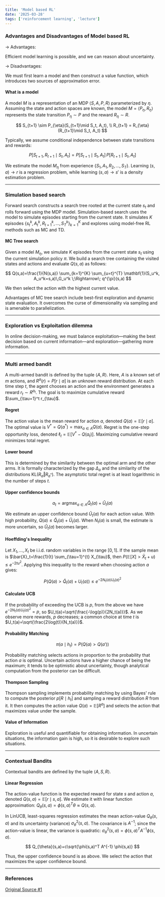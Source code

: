 ```yaml
---
title: 'Model based RL'
date: '2025-03-28'
tags: ['reinforcement learning', 'lecture']
---
```


### Advantages and Disadvantages of Model based RL

→ Advantages:

Efficient model learning is possible, and we can reason about uncertainty.

→ Disadvantages:

We must first learn a model and then construct a value function, which introduces two sources of approximation error.

#### What is a model

A model $M$ is a representation of an MDP $\langle S, A, P, R\rangle$ parameterized by $\eta$. Assuming the state and action spaces are known, the model $M=\langle P_{\eta}, R_{\eta}\rangle$ represents the state transition $P_{\eta} \sim P$ and the reward $R_{\eta} \sim R$.

$$
S_{t+1} \sim P_{\eta}(S_{t+1}\mid S_t, A_t), \\
R_{t+1} = R_{\eta}(R_{t+1}\mid S_t, A_t)
$$

Typically, we assume conditional independence between state transitions and rewards:

$$
P[S_{t+1}, R_{t+1}\mid S_t, A_t]=P[S_{t+1}\mid S_t, A_t] \, P[R_{t+1}\mid S_t, A_t]
$$

We estimate the model $M_{\eta}$ from experience $\{S_1, A_1, R_2, \dots, S_T\}$. Learning $(s,a) \to r$ is a regression problem, while learning $(s,a) \to s'$ is a density estimation problem.

---

### Simulation based search

Forward search constructs a search tree rooted at the current state $s_t$ and rolls forward using the MDP model. Simulation-based search uses the model to simulate episodes starting from the current state. It simulates $K$ episodes $\{s_t^k, A_t^k, R_{t+1}^k, \dots, S_T^k\}_{k=1}^K$ and explores using model-free RL methods such as MC and TD.

#### MC Tree search

Given a model $M_{\eta}$, we simulate $K$ episodes from the current state $s_t$ using the current simulation policy $\pi$. We build a search tree containing the visited states and actions and evaluate $Q(s,a)$ as follows:

$$
Q(s,a)=\frac{1}{N(s,a)} \sum_{k=1}^{K} \sum_{u=t}^{T} \mathbf{1}(S_u^k, A_u^k=s,a)\,G_u^k \;\Rightarrow\; q^{\pi}(s,a)
$$

We then select the action with the highest current value.

Advantages of MC tree search include best-first exploration and dynamic state evaluation. It overcomes the curse of dimensionality via sampling and is amenable to parallelization.

---

### Exploration vs Exploitation dilemma

In online decision-making, we must balance exploitation—making the best decision based on current information—and exploration—gathering more information.

---

### Multi armed bandit

A multi-armed bandit is defined by the tuple $\langle A, R\rangle$. Here, $A$ is a known set of $m$ actions, and $R^a(r) = P[r\mid a]$ is an unknown reward distribution. At each time step $t$, the agent chooses an action and the environment generates a reward $r_t \sim R^{a_t}$. The goal is to maximize cumulative reward $\sum_{\tau=1}^t r_{\tau}$.

#### Regret

The action value is the mean reward for action $a$, denoted $Q(a)=\mathbb{E}[r\mid a]$. The optimal value is $V^* = Q(a^*) = \max_{a \in A} Q(a)$. Regret is the one-step opportunity loss, denoted $\ell_t = \mathbb{E}[V^* - Q(a_t)]$. Maximizing cumulative reward minimizes total regret.

#### Lower bound

This is determined by the similarity between the optimal arm and the other arms. It is formally characterized by the gap $\Delta_a$ and the similarity of the distributions $\mathrm{KL}(R_a\Vert R_{a^*})$. The asymptotic total regret is at least logarithmic in the number of steps $t$.

#### Upper confidence bounds

$$
a_t=\operatorname*{argmax}_{a \in A} \hat{Q}_t(a)+\hat{U}_t(a)
$$

We estimate an upper confidence bound $\hat{U}_t(a)$ for each action value. With high probability, $Q(a) \le \hat{Q}_t(a) + \hat{U}_t(a)$. When $N_t(a)$ is small, the estimate is more uncertain, so $\hat{U}_t(a)$ becomes larger.

#### Hoeffding's Inequality

Let $X_1, \dots, X_t$ be i.i.d. random variables in the range $[0,1]$. If the sample mean is $\bar{X}_t=\frac{1}{t} \sum_{\tau=1}^{t} X_{\tau}$, then $P(\mathbb{E}[X] > \bar{X}_t + u) \le e^{-2tu^2}$. Applying this inequality to the reward when choosing action $a$ gives:

$$
P\big(Q(a) > \hat{Q}_t(a) + U_t(a)\big) \le e^{-2N_t(a)U_t(a)^2}
$$

#### Calculate UCB

If the probability of exceeding the UCB is $p$, from the above we have $e^{-2N_t(a)U_t(a)^2}=p$, so $U_t(a)=\sqrt{\frac{-\log(p)}{2N_t(a)}}$. As we observe more rewards, $p$ decreases; a common choice at time $t$ is $U_t(a)=\sqrt{\frac{2\log(t)}{N_t(a)}}$.

#### Probability Matching

$$
\pi(a\mid h_t)=P\big(Q(a) > Q(a')\big)
$$

Probability matching selects actions in proportion to the probability that action $a$ is optimal. Uncertain actions have a higher chance of being the maximum; it tends to be optimistic about uncertainty, though analytical computation from the posterior can be difficult.

#### Thompson Sampling

Thompson sampling implements probability matching by using Bayes' rule to compute the posterior $p[R\mid h_t]$ and sampling a reward distribution $R$ from it. It then computes the action value $Q(a)=\mathbb{E}[R^a]$ and selects the action that maximizes value under the sample.

#### Value of Information

Exploration is useful and quantifiable for obtaining information. In uncertain situations, the information gain is high, so it is desirable to explore such situations.

---

### Contextual Bandits

Contextual bandits are defined by the tuple $\langle A, S, R\rangle$.

#### Linear Regression

The action-value function is the expected reward for state $s$ and action $a$, denoted $Q(s,a)=\mathbb{E}[r\mid s,a]$. We estimate it with linear function approximation: $Q_{\theta}(s,a)= \phi(s,a)^T \theta \approx Q(s,a)$.

In LinUCB, least-squares regression estimates the mean action-value $Q_{\theta}(s,a)$ and its uncertainty (variance) $\sigma^2_{\theta}(s,a)$. The covariance is $A^{-1}$; since the action-value is linear, the variance is quadratic: $\sigma^2_{\theta}(s,a)=\phi(s,a)^T A^{-1} \phi(s,a)$.

$$
Q_{\theta}(s,a)+c\sqrt{\phi(s,a)^T A^{-1} \phi(s,a)}
$$

Thus, the upper confidence bound is as above. We select the action that maximizes the upper confidence bound.

---

### References

[Original Source #1](https://davidstarsilver.wordpress.com/wp-content/uploads/2025/04/lecture-9-exploration-and-exploitation.pdf)


